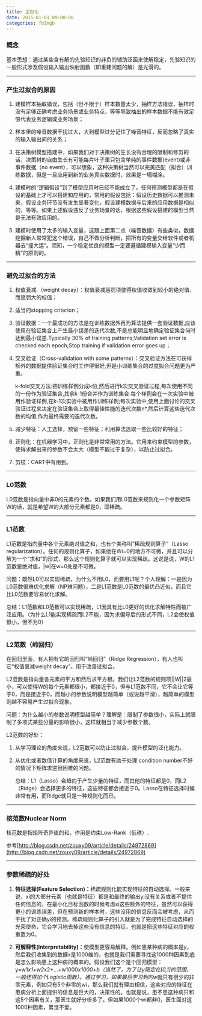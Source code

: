 ```yaml
---
title: 正则化
date: 2015-01-01 09:00:00
categories: fbImgb
---
```


<script type="text/javascript" src="http://cdn.mathjax.org/mathjax/latest/MathJax.js?config=default"></script>

### 概念

   基本思想：通过某些含有解的先验知识的非负的辅助泛函来使解稳定，先验知识的一般形式涉及假设输入输出映射函数（即重建问题的解）是光滑的。
   
---   
   
### 产生过拟合的原因

1. 建模样本抽取错误，包括（但不限于）样本数量太少，抽样方法错误，抽样时没有足够正确考虑业务场景或业务特点，等等导致抽出的样本数据不能有效足够代表业务逻辑或业务场景；

2. 样本里的噪音数据干扰过大，大到模型过分记住了噪音特征，反而忽略了真实的输入输出间的关系；

3. 在决策树模型搭建中，如果我们对于决策树的生长没有合理的限制和修剪的话，决策树的自由生长有可能每片叶子里只包含单纯的事件数据(event)或非事件数据（no event），可以想象，这种决策树当然可以完美匹配（拟合）训练数据，但是一旦应用到新的业务真实数据时，效果是一塌糊涂。

4. 建模时的“逻辑假设”到了模型应用时已经不能成立了。任何预测模型都是在假设的基础上才可以搭建和应用的，常用的假设包括：假设历史数据可以推测未来，假设业务环节没有发生显著变化，假设建模数据与后来的应用数据是相似的，等等。如果上述假设违反了业务场景的话，根据这些假设搭建的模型当然是无法有效应用的。

5. 建模时使用了太多的输入变量，这跟上面第二点（噪音数据）有些类似，数据挖掘新人常常犯这个错误，自己不做分析判断，把所有的变量交给软件或者机器去“撞大运”。须知，一个稳定优良的模型一定要遵循建模输入变量“少而精”的原则的。
   
---   

### 避免过拟合的方法

1. 权值衰减.（weight decay）：权值衰减惩罚项使得权值收敛到较小的绝对值，而惩罚大的权值；

2. 适当的stopping criterion；

3. 验证数据：一个最成功的方法是在训练数据外再为算法提供一套验证数据,应该使用在验证集合上产生最小误差的迭代次数,不是总能明显地确定验证集合何时达到最小误差.Typically 30% of training patterns;Validation set error is checked each epoch;Stop training if validation error goes up；

4. 交叉验证（Cross-validation with some patterns）：交叉验证方法在可获得额外的数据提供验证集合时工作得很好,但是小训练集合的过度拟合问题更为严重。
   
   k-fold交叉方法:把训练样例分成k份,然后进行k次交叉验证过程,每次使用不同的一份作为验证集合,其余k-1份合并作为训练集合.每个样例会在一次实验中被用作验证样例,在k-1次实验中被用作训练样例;每次实验中,使用上面讨论的交叉验证过程来决定在验证集合上取得最佳性能的迭代次数n*,然后计算这些迭代次数的均值,作为最终需要的迭代次数。

5. 减少特征：人工选择，预留一些特征；利用算法选取一些比较好的特征；

6. 正则化：在机器学习中，正则化是非常常用的方法。它用来约束模型的参数，使得求解出来的参数不会太大（模型不能过于复杂），以防止过拟合。

7. 剪枝：CART中有用到。
   
---   

### L0范数

   L0范数是指向量中非0的元素的个数。如果我们用L0范数来规则化一个参数矩阵W的话，就是希望W的大部分元素都是0，即稀疏。
   
---   

### L1范数

   L1范数是指向量中各个元素绝对值之和，也有个美称叫“稀疏规则算子”（Lasso regularization）。任何的规则化算子，如果他在Wi=0的地方不可微，并且可以分解为一个“求和”的形式，那么这个规则化算子就可以实现稀疏。这说是说，W的L1范数是绝对值，|w|在w=0处是不可微。

   问题：既然L0可以实现稀疏，为什么不用L0，而要用L1呢？个人理解：一是因为L0范数很难优化求解（NP难问题），二是L1范数是L0范数的最优凸近似，而且它比L0范数要容易优化求解。

   总结：L1范数和L0范数可以实现稀疏，L1因具有比L0更好的优化求解特性而被广泛应用。（为什么L1能实现稀疏而L2不能，因为求偏导后的形式不同，L2会使权值很小，但不为0）
   
---   

### L2范数（岭回归）

   在回归里面，有人把有它的回归叫“岭回归”（Ridge Regression），有人也叫它“权值衰减weight decay”。用于改善过拟合。

   L2范数是指向量各元素的平方和然后求平方根。我们让L2范数的规则项||W||2最小，可以使得W的每个元素都很小，都接近于0，但与L1范数不同，它不会让它等于0，而是接近于0，而越小的参数说明模型越简单（或说越平滑），越简单的模型则越不容易产生过拟合现象。

   问题：为什么越小的参数说明模型越简单？理解是：限制了参数很小，实际上就限制了多项式某些分量的影响很小，这样就相当于减少参数个数。
	
   L2范数的好处：
   
1. 从学习理论的角度来说，L2范数可以防止过拟合，提升模型的泛化能力。
				 
2. 从优化或者数值计算的角度来说，L2范数有助于处理 condition number不好的情况下矩阵求逆很困难的问题。

   总结：L1（Lasso）会趋向于产生少量的特征，而其他的特征都是0，而L2（Ridge）会选择更多的特征，这些特征都会接近于0。Lasso在特征选择时候非常有用，而Ridge就只是一种规则化而已。
   
---   

### 核范数Nuclear Norm

   核范数是指矩阵奇异值的和，作用是约束Low-Rank（低秩）.

   参考[http://blog.csdn.net/zouxy09/article/details/24972869](http://blog.csdn.net/zouxy09/article/details/24972869)
     
---   
 
### 参数稀疏的好处

1. <strong>特征选择(Feature Selection)：</strong>稀疏规则化能实现特征的自动选择。一般来说，xi的大部分元素（也就是特征）都是和最终的输出yi没有关系或者不提供任何信息的，在最小化目标函数的时候考虑xi这些额外的特征，虽然可以获得更小的训练误差，但在预测新的样本时，这些没用的信息反而会被考虑，从而干扰了对正确yi的预测。稀疏规则化算子的引入就是为了完成特征自动选择的光荣使命，它会学习地去掉这些没有信息的特征，也就是把这些特征对应的权重置为0。

2. <strong>可解释性(Interpretability)：</strong>使模型更容易解释。例如患某种病的概率是y，然后我们收集到的数据x是1000维的，也就是我们需要寻找这1000种因素到底是怎么影响患上这种病的概率的。假设我们这个是个回归模型：y=w1*x1+w2*x2+…+w1000*x1000+b（当然了，为了让y限定在[0,1]的范围，一般还得加个Logistic函数）。通过学习，如果最后学习到的w*就只有很少的非零元素，例如只有5个非零的wi，那么我们就有理由相信，这些对应的特征在患病分析上面提供的信息是巨大的，决策性的。也就是说，患不患这种病只和这5个因素有关，那医生就好分析多了。但如果1000个wi都非0，医生面对这1000种因素，累觉不爱。
